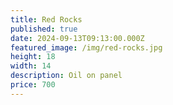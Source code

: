 ```yaml
---
title: Red Rocks
published: true
date: 2024-09-13T09:13:00.000Z
featured_image: /img/red-rocks.jpg
height: 18
width: 14
description: Oil on panel
price: 700
---
```

